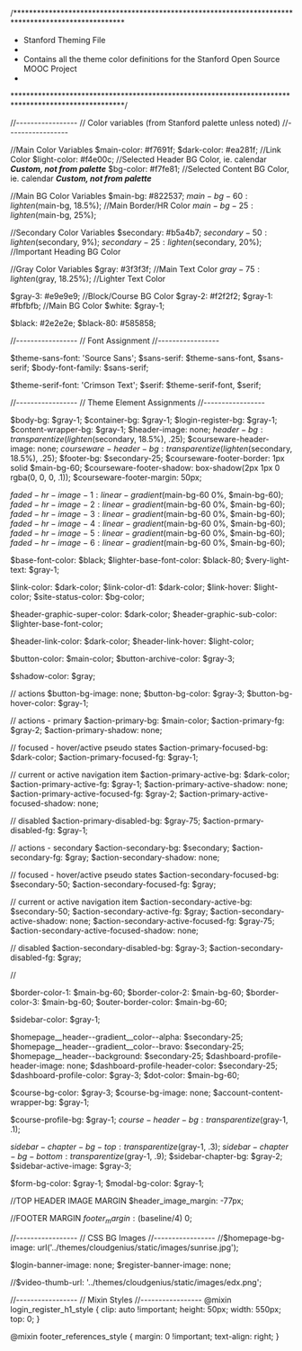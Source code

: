 /****************************************************************************************************
*   Stanford Theming File
*
*   Contains all the theme color definitions for the Stanford Open Source MOOC Project
*
****************************************************************************************************/

//-----------------
//  Color variables (from Stanford palette unless noted)
//-----------------

//Main Color Variables
$main-color: #f7691f;
$dark-color: #ea281f; //Link Color
$light-color: #f4e00c; //Selected Header BG Color, ie. calendar        ***Custom, not from palette***
$bg-color: #f7fe81; //Selected Content BG Color, ie. calendar          ***Custom, not from palette***

//Main BG Color Variables
$main-bg: #822537;
$main-bg-60: lighten($main-bg, 18.5%); //Main Border/HR Color
$main-bg-25: lighten($main-bg, 25%); 

//Secondary Color Variables
$secondary: #b5a4b7;
$secondary-50: lighten($secondary, 9%);
$secondary-25: lighten($secondary, 20%); //Important Heading BG Color 

//Gray Color Variables
$gray: #3f3f3f; //Main Text Color
$gray-75: lighten($gray, 18.25%); //Lighter Text Color

$gray-3: #e9e9e9; //Block/Course BG Color
$gray-2: #f2f2f2;
$gray-1: #fbfbfb; //Main BG Color
$white: $gray-1;

$black: #2e2e2e;
$black-80: #585858;



//-----------------
//  Font Assignment
//-----------------

$theme-sans-font: 'Source Sans';
$sans-serif: $theme-sans-font, $sans-serif;
$body-font-family: $sans-serif;

$theme-serif-font: 'Crimson Text';
$serif: $theme-serif-font, $serif;




//-----------------
//  Theme Element Assignments
//-----------------

$body-bg: $gray-1;
$container-bg: $gray-1;
$login-register-bg: $gray-1;
$content-wrapper-bg: $gray-1;
$header-image: none;
$header-bg: transparentize(lighten($secondary, 18.5%), .25);
$courseware-header-image: none;
$courseware-header-bg: transparentize(lighten($secondary, 18.5%), .25);
$footer-bg: $secondary-25;
$courseware-footer-border: 1px solid $main-bg-60;
$courseware-footer-shadow: box-shadow(2px 1px 0 rgba(0, 0, 0, .1));
$courseware-footer-margin: 50px;

$faded-hr-image-1: linear-gradient($main-bg-60 0%, $main-bg-60);
$faded-hr-image-2: linear-gradient($main-bg-60 0%, $main-bg-60);
$faded-hr-image-3: linear-gradient($main-bg-60 0%, $main-bg-60);
$faded-hr-image-4: linear-gradient($main-bg-60 0%, $main-bg-60);
$faded-hr-image-5: linear-gradient($main-bg-60 0%, $main-bg-60);
$faded-hr-image-6: linear-gradient($main-bg-60 0%, $main-bg-60);

$base-font-color: $black;
$lighter-base-font-color: $black-80;
$very-light-text: $gray-1;

$link-color: $dark-color;
$link-color-d1: $dark-color;
$link-hover: $light-color;
$site-status-color: $bg-color;

$header-graphic-super-color: $dark-color;
$header-graphic-sub-color: $lighter-base-font-color;

$header-link-color: $dark-color;
$header-link-hover: $light-color;

$button-color: $main-color;
$button-archive-color: $gray-3;

$shadow-color: $gray;

// actions
$button-bg-image: none;
$button-bg-color: $gray-3;
$button-bg-hover-color: $gray-1;

// actions - primary
$action-primary-bg: $main-color;
$action-primary-fg: $gray-2;
$action-primary-shadow: none;

// focused - hover/active pseudo states
$action-primary-focused-bg: $dark-color;
$action-primary-focused-fg: $gray-1;

// current or active navigation item
$action-primary-active-bg: $dark-color;
$action-primary-active-fg: $gray-1;
$action-primary-active-shadow: none;
$action-primary-active-focused-fg: $gray-2;
$action-primary-active-focused-shadow: none;

// disabled
$action-primary-disabled-bg: $gray-75;
$action-prmary-disabled-fg: $gray-1;



// actions - secondary
$action-secondary-bg: $secondary;
$action-secondary-fg: $gray;
$action-secondary-shadow: none;

// focused - hover/active pseudo states
$action-secondary-focused-bg: $secondary-50;
$action-secondary-focused-fg: $gray;

// current or active navigation item
$action-secondary-active-bg: $secondary-50;
$action-secondary-active-fg: $gray;
$action-secondary-active-shadow: none;
$action-secondary-active-focused-fg: $gray-75;
$action-secondary-active-focused-shadow: none;

// disabled
$action-secondary-disabled-bg: $gray-3;
$action-secondary-disabled-fg: $gray;

//

$border-color-1: $main-bg-60;
$border-color-2: $main-bg-60;
$border-color-3: $main-bg-60;
$outer-border-color: $main-bg-60;

$sidebar-color: $gray-1;

$homepage__header--gradient__color--alpha: $secondary-25;
$homepage__header--gradient__color--bravo: $secondary-25;
$homepage__header--background: $secondary-25;
$dashboard-profile-header-image: none;
$dashboard-profile-header-color: $secondary-25;
$dashboard-profile-color: $gray-3;
$dot-color: $main-bg-60;

$course-bg-color: $gray-3;
$course-bg-image: none;
$account-content-wrapper-bg: $gray-1;

$course-profile-bg: $gray-1;
$course-header-bg: transparentize($gray-1, .1);

$sidebar-chapter-bg-top: transparentize($gray-1, .3);
$sidebar-chapter-bg-bottom: transparentize($gray-1, .9);
$sidebar-chapter-bg: $gray-2;
$sidebar-active-image: $gray-3;

$form-bg-color: $gray-1;
$modal-bg-color: $gray-1;

//TOP HEADER IMAGE MARGIN
$header_image_margin: -77px;

//FOOTER MARGIN
$footer_margin: ($baseline/4) 0;

//-----------------
//  CSS BG Images
//-----------------
//$homepage-bg-image: url('../themes/cloudgenius/static/images/sunrise.jpg');

$login-banner-image: none;
$register-banner-image: none;

//$video-thumb-url: '../themes/cloudgenius/static/images/edx.png';

//-----------------
//  Mixin Styles
//-----------------
@mixin login_register_h1_style {
    clip: auto !important;
    height: 50px;
    width: 550px;
    top: 0;
}

@mixin footer_references_style {
    margin: 0 !important;
    text-align: right;
}
